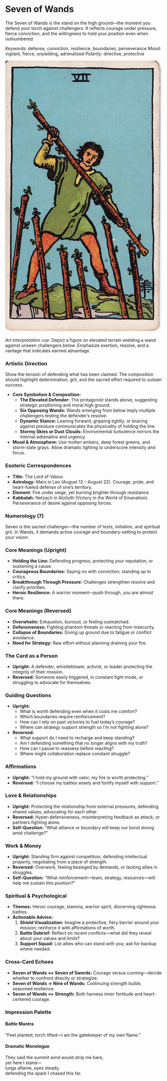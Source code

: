 # Seven of Wands

The Seven of Wands is the stand on the high ground—the moment you defend your torch against challengers. It reflects courage under pressure, fierce conviction, and the willingness to hold your position even when outnumbered.

*Keywords:* defense, conviction, resilience, boundaries, perseverance
*Mood:* vigilant, fierce, unyielding, adrenalized
*Polarity:* directive, protective

![Seven of Wands](wands_07.jpg)

*Art interpretation cue:* Depict a figure on elevated terrain wielding a wand against unseen challengers below. Emphasize exertion, resolve, and a vantage that indicates earned advantage.

### Artistic Direction

Show the tension of defending what has been claimed. The composition should highlight determination, grit, and the sacred effort required to sustain success.

*   **Core Symbolism & Composition:**
    *   **The Elevated Defender:** The protagonist stands above, suggesting strategic positioning and moral high ground.
    *   **Six Opposing Wands:** Wands emerging from below imply multiple challengers testing the defender’s resolve.
    *   **Dynamic Stance:** Leaning forward, gripping tightly, or bracing against pressure communicates the physicality of holding the line.
    *   **Stormy Skies or Dust Clouds:** Environmental turbulence mirrors the internal adrenaline and urgency.
*   **Mood & Atmosphere:**
    Use molten ambers, deep forest greens, and storm-slate grays. Allow dramatic lighting to underscore intensity and focus.

### Esoteric Correspondences

*   **Title:** The Lord of Valour.
*   **Astrology:** Mars in Leo (August 12 – August 22). Courage, pride, and heart-fueled defense of one’s territory.
*   **Element:** Fire under siege, yet burning brighter through resistance.
*   **Kabbalah:** Netzach in Atziluth (Victory in the World of Emanation). Perseverance of desire against opposing forces.

### Numerology (7)

Seven is the sacred challenger—the number of tests, initiation, and spiritual grit. In Wands, it demands active courage and boundary-setting to protect your vision.

### Core Meanings (Upright)

*   **Holding the Line:** Defending progress, protecting your reputation, or sustaining a cause.
*   **Courageous Boundaries:** Saying no with conviction; standing up to critics.
*   **Breakthrough Through Pressure:** Challenges strengthen resolve and clarify priorities.
*   **Heroic Resilience:** A warrior moment—push through, you are almost there.

### Core Meanings (Reversed)

*   **Overwhelm:** Exhaustion, burnout, or feeling outmatched.
*   **Defensiveness:** Fighting phantom threats or reacting from insecurity.
*   **Collapse of Boundaries:** Giving up ground due to fatigue or conflict avoidance.
*   **Need for Strategy:** Raw effort without planning draining your fire.

### The Card as a Person

*   **Upright:** A defender, whistleblower, activist, or leader protecting the integrity of their mission.
*   **Reversed:** Someone easily triggered, in constant fight mode, or struggling to advocate for themselves.

### Guiding Questions

*   **Upright:**
    *   What is worth defending even when it costs me comfort?
    *   Which boundaries require reinforcement?
    *   How can I rely on past victories to fuel today’s courage?
    *   Where can strategy support strength so I’m not fighting alone?
*   **Reversed:**
    *   What support do I need to recharge and keep standing?
    *   Am I defending something that no longer aligns with my truth?
    *   How can I pause to reassess before reacting?
    *   Where might collaboration replace constant struggle?

### Affirmations

*   **Upright:** “I hold my ground with valor; my fire is worth protecting.”
*   **Reversed:** “I choose my battles wisely and fortify myself with support.”

### Love & Relationships

*   **Upright:** Protecting the relationship from external pressures, defending shared values, advocating for each other.
*   **Reversed:** Hyper-defensiveness, misinterpreting feedback as attack, or partners fighting alone.
*   **Self-Question:** “What alliance or boundary will keep our bond strong amid challenge?”

### Work & Money

*   **Upright:** Standing firm against competition, defending intellectual property, negotiating from a place of strength.
*   **Reversed:** Overwork, feeling besieged by demands, or lacking allies in struggles.
*   **Self-Question:** “What reinforcement—team, strategy, resources—will help me sustain this position?”

### Spiritual & Psychological

*   **Themes:** Heroic courage, stamina, warrior spirit, discerning righteous battles.
*   **Actionable Advice:**
    1.  **Shield Visualization:** Imagine a protective, fiery barrier around your mission; reinforce it with affirmations of worth.
    2.  **Battle Debrief:** Reflect on recent conflicts—what did they reveal about your values and limits?
    3.  **Support Squad:** List allies who can stand with you; ask for backup where needed.

### Cross-Card Echoes

*   **Seven of Wands ↔ Seven of Swords:** Courage versus cunning—decide whether to confront directly or strategize.
*   **Seven of Wands → Nine of Wands:** Continuing strength builds seasoned resilience.
*   **Seven of Wands ↔ Strength:** Both harness inner fortitude and heart-centered courage.

### Impression Palette

#### Battle Mantra

“Feet planted, torch lifted—I am the gatekeeper of my own flame.”

#### Dramatic Monologue

They said the summit wind would strip me bare,  
yet here I stand—  
lungs aflame, eyes steady,  
defending the spark I chased this far.
